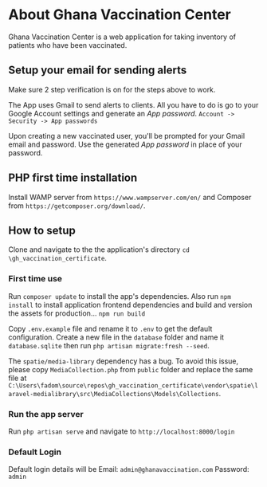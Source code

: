 # About Ghana Vaccination Center

Ghana Vaccination Center is a web application for taking inventory of patients who have been vaccinated.

## Setup your email for sending alerts
Make sure 2 step verification is on for the steps above to work. 

The App uses Gmail to send alerts to clients. All you have to do is go to your Google Account settings and generate an *App password*.
`Account -> Security -> App passwords`

Upon creating a new vaccinated user, you'll be prompted for your Gmail email and password. Use the generated *App password* in place of your password.

## PHP first time installation
Install WAMP server from `https://www.wampserver.com/en/` and Composer from `https://getcomposer.org/download/`.

## How to setup
Clone and navigate to the the application's directory `cd \gh_vaccination_certificate`.

### First time use
Run `composer update` to install the app's dependencies. Also run `npm install` to install application frontend dependencies and build and version the assets for production... `npm run build`

Copy `.env.example` file and rename it to `.env` to get the default configuration. 
Create a new file in the `database` folder and name it `database.sqlite` then run `php artisan migrate:fresh --seed`.

The `spatie/media-library` dependency has a bug. To avoid this issue, please copy `MediaCollection.php` from `public` folder and replace the same file at `C:\Users\fadom\source\repos\gh_vaccination_certificate\vendor\spatie\laravel-medialibrary\src\MediaCollections\Models\Collections`.

### Run the app server
Run `php artisan serve` and navigate to `http://localhost:8000/login`

### Default Login
Default login details will be 
Email: `admin@ghanavaccination.com`
Password: `admin`